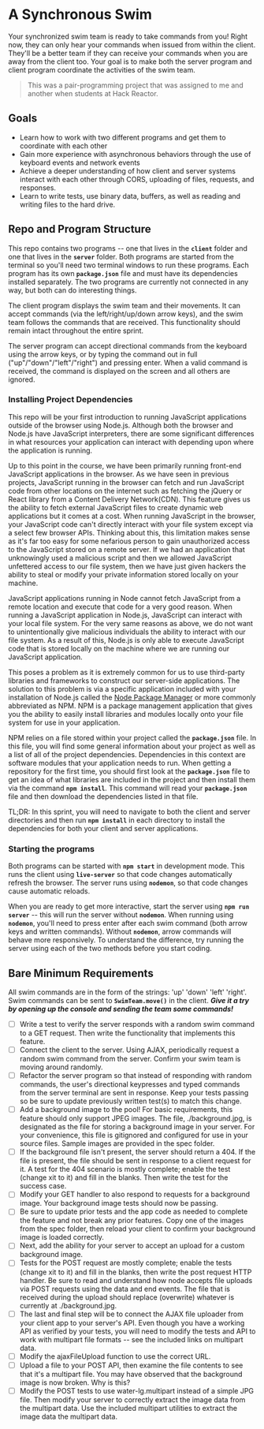 # A Synchronous Swim #
Your synchronized swim team is ready to take commands from you! Right now, they can only hear your commands when issued from within the client. They'll be a better team if they can receive your commands when you are away from the client too. Your goal is to make both the server program and client program coordinate the activities of the swim team.
> This was a pair-programming project that was assigned to me and another when students at Hack Reactor.

## Goals ##
 * Learn how to work with two different programs and get them to coordinate with each other
 * Gain more experience with asynchronous behaviors through the use of keyboard events and network events
 * Achieve a deeper understanding of how client and server systems interact with each other through CORS, uploading of files, requests, and responses.
 * Learn to write tests, use binary data, buffers, as well as reading and writing files to the hard drive.

## Repo and Program Structure ##
This repo contains two programs -- one that lives in the **`client`** folder and one that lives in the **`server`** folder. Both programs are started from the terminal so you'll need two terminal windows to run these programs. Each program has its own **`package.json`** file and must have its dependencies installed separately. The two programs are currently not connected in any way, but both can do interesting things.

The client program displays the swim team and their movements. It can accept commands (via the left/right/up/down arrow keys), and the swim team follows the commands that are received. This functionality should remain intact throughout the entire sprint.

The server program can accept directional commands from the keyboard using the arrow keys, or by typing the command out in full ("up"/"down"/"left"/"right") and pressing enter. When a valid command is received, the command is displayed on the screen and all others are ignored.

### Installing Project Dependencies ###
This repo will be your first introduction to running JavaScript applications outside of the browser using Node.js. Although both the browser and Node.js have JavaScript interpreters, there are some significant differences in what resources your application can interact with depending upon where the application is running.

Up to this point in the course, we have been primarily running front-end JavaScript applications in the browser. As we have seen in previous projects, JavaScript running in the browser can fetch and run JavaScript code from other locations on the internet such as fetching the jQuery or React library from a Content Delivery Network(CDN). This feature gives us the ability to fetch external JavaScript files to create dynamic web applications but it comes at a cost. When running JavaScript in the browser, your JavaScript code can't directly interact with your file system except via a select few browser APIs. Thinking about this, this limitation makes sense as it's far too easy for some nefarious person to gain unauthorized access to the JavaScript stored on a remote server. If we had an application that unknowingly used a malicious script and then we allowed JavaScript unfettered access to our file system, then we have just given hackers the ability to steal or modify your private information stored locally on your machine.

JavaScript applications running in Node cannot fetch JavaScript from a remote location and execute that code for a very good reason. When running a JavaScript application in Node.js, JavaScript can interact with your local file system. For the very same reasons as above, we do not want to unintentionally give malicious individuals the ability to interact with our file system. As a result of this, Node.js is only able to execute JavaScript code that is stored locally on the machine where we are running our JavaScript application.

This poses a problem as it is extremely common for us to use third-party libraries and frameworks to construct our server-side applications. The solution to this problem is via a specific application included with your installation of Node.js called the [Node Package Manager](https://www.npmjs.com/) or more commonly abbreviated as NPM. NPM is a package management application that gives you the ability to easily install libraries and modules locally onto your file system for use in your application.

NPM relies on a file stored within your project called the **`package.json`** file. In this file, you will find some general information about your project as well as a list of all of the project dependencies. Dependencies in this context are software modules that your application needs to run. When getting a repository for the first time, you should first look at the **`package.json`** file to get an idea of what libraries are included in the project and then install them via the command **`npm install`**. This command will read your **`package.json`** file and then download the dependencies listed in that file.

TL;DR: In this sprint, you will need to navigate to both the client and server directories and then run **`npm install`** in each directory to install the dependencies for both your client and server applications.

### Starting the programs ###
Both programs can be started with **`npm start`** in development mode. This runs the client using **`live-server`** so that code changes automatically refresh the browser. The server runs using **`nodemon`**, so that code changes cause automatic reloads.

When you are ready to get more interactive, start the server using **`npm run server`** -- this will run the server without **`nodemon`**. When running using **`nodemon`**, you'll need to press enter after each swim command (both arrow keys and written commands). Without **`nodemon`**, arrow commands will behave more responsively. To understand the difference, try running the server using each of the two methods before you start coding.

## Bare Minimum Requirements ##
All swim commands are in the form of the strings: 'up' 'down' 'left' 'right'. Swim commands can be sent to **`SwimTeam.move()`** in the client. ___Give it a try by opening up the console and sending the team some commands!___
 - [ ] Write a test to verify the server responds with a random swim command to a GET request. Then write the functionality that implements this feature.
 - [ ] Connect the client to the server. Using AJAX, periodically request a random swim command from the server. Confirm your swim team is moving around randomly.
 - [ ] Refactor the server program so that instead of responding with random commands, the user's directional keypresses and typed commands from the server terminal are sent in response. Keep your tests passing so be sure to update previously written test(s) to match this change.
 - [ ] Add a background image to the pool! For basic requirements, this feature should only support JPEG images. The file, ./background.jpg, is designated as the file for storing a background image in your server. For your convenience, this file is gitignored and configured for use in your source files. Sample images are provided in the spec folder.
  - [ ] If the background file isn't present, the server should return a 404. If the file is present, the file should be sent in response to a client request for it. A test for the 404 scenario is mostly complete; enable the test (change xit to it) and fill in the blanks. Then write the test for the success case.
  - [ ] Modify your GET handler to also respond to requests for a background image. Your background image tests should now be passing.
  - [ ] Be sure to update prior tests and the app code as needed to complete the feature and not break any prior features. Copy one of the images from the spec folder, then reload your client to confirm your background image is loaded correctly.
 - [ ] Next, add the ability for your server to accept an upload for a custom background image.
  - [ ] Tests for the POST request are mostly complete; enable the tests (change xit to it) and fill in the blanks, then write the post request HTTP handler. Be sure to read and understand how node accepts file uploads via POST requests using the data and end events. The file that is received during the upload should replace (overwrite) whatever is currently at ./background.jpg.
 - [ ] The last and final step will be to connect the AJAX file uploader from your client app to your server's API. Even though you have a working API as verified by your tests, you will need to modify the tests and API to work with multipart file formats -- see the included links on multipart data.
  - [ ] Modify the ajaxFileUpload function to use the correct URL.
  - [ ] Upload a file to your POST API, then examine the file contents to see that it's a multipart file. You may have observed that the background image is now broken. Why is this?
  - [ ] Modify the POST tests to use water-lg.multipart instead of a simple JPG file. Then modify your server to correctly extract the image data from the multipart data. Use the included multipart utilities to extract the image data the multipart data.
